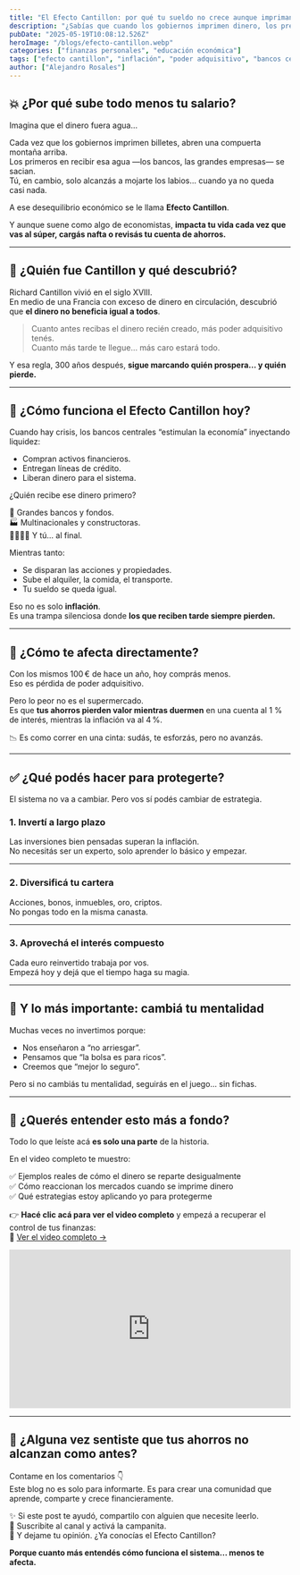 ```yaml
---
title: "El Efecto Cantillon: por qué tu sueldo no crece aunque impriman más dinero"
description: "¿Sabías que cuando los gobiernos imprimen dinero, los precios suben antes de que tú lo notes… y tu salario queda igual? Descubre cómo el Efecto Cantillon afecta directamente tu bolsillo y aprende cómo proteger tu poder adquisitivo (e incluso beneficiarte) con una estrategia clara."
pubDate: "2025-05-19T10:08:12.526Z"
heroImage: "/blogs/efecto-cantillon.webp"
categories: ["finanzas personales", "educación económica"]
tags: ["efecto cantillon", "inflación", "poder adquisitivo", "bancos centrales", "educación financiera", "inversión"]
author: ["Alejandro Rosales"]
---
```


## 💥 ¿Por qué sube todo menos tu salario?

Imagina que el dinero fuera agua…

Cada vez que los gobiernos imprimen billetes, abren una compuerta montaña arriba.  
Los primeros en recibir esa agua —los bancos, las grandes empresas— se sacian.  
Tú, en cambio, solo alcanzás a mojarte los labios... cuando ya no queda casi nada.

A ese desequilibrio económico se le llama **Efecto Cantillon**.

Y aunque suene como algo de economistas, **impacta tu vida cada vez que vas al súper, cargás nafta o revisás tu cuenta de ahorros.**

---

## 📜 ¿Quién fue Cantillon y qué descubrió?

Richard Cantillon vivió en el siglo XVIII.  
En medio de una Francia con exceso de dinero en circulación, descubrió que **el dinero no beneficia igual a todos**.

> Cuanto antes recibas el dinero recién creado, más poder adquisitivo tenés.  
> Cuanto más tarde te llegue… más caro estará todo.

Y esa regla, 300 años después, **sigue marcando quién prospera… y quién pierde.**

---

## 🧠 ¿Cómo funciona el Efecto Cantillon hoy?

Cuando hay crisis, los bancos centrales “estimulan la economía” inyectando liquidez:

- Compran activos financieros.
- Entregan líneas de crédito.
- Liberan dinero para el sistema.

¿Quién recibe ese dinero primero?

🏦 Grandes bancos y fondos.  
🏭 Multinacionales y constructoras.  
👨‍👩‍👧‍👦 Y tú… al final.

Mientras tanto:

- Se disparan las acciones y propiedades.  
- Sube el alquiler, la comida, el transporte.  
- Tu sueldo se queda igual.

Eso no es solo **inflación**.  
Es una trampa silenciosa donde **los que reciben tarde siempre pierden.**

---

## 🛒 ¿Cómo te afecta directamente?

Con los mismos 100 € de hace un año, hoy comprás menos.  
Eso es pérdida de poder adquisitivo.

Pero lo peor no es el supermercado.  
Es que **tus ahorros pierden valor mientras duermen** en una cuenta al 1 % de interés, mientras la inflación va al 4 %.

📉 Es como correr en una cinta: sudás, te esforzás, pero no avanzás.

---

## ✅ ¿Qué podés hacer para protegerte?

El sistema no va a cambiar. Pero vos sí podés cambiar de estrategia.

### 1. **Invertí a largo plazo**  
Las inversiones bien pensadas superan la inflación.  
No necesitás ser un experto, solo aprender lo básico y empezar.

---

### 2. **Diversificá tu cartera**  
Acciones, bonos, inmuebles, oro, criptos.  
No pongas todo en la misma canasta.

---

### 3. **Aprovechá el interés compuesto**  
Cada euro reinvertido trabaja por vos.  
Empezá hoy y dejá que el tiempo haga su magia.

---

## 🧠 Y lo más importante: cambiá tu mentalidad

Muchas veces no invertimos porque:

- Nos enseñaron a “no arriesgar”.  
- Pensamos que “la bolsa es para ricos”.  
- Creemos que “mejor lo seguro”.

Pero si no cambiás tu mentalidad, seguirás en el juego… sin fichas.

---

## 🎥 ¿Querés entender esto más a fondo?

Todo lo que leíste acá **es solo una parte** de la historia.

En el video completo te muestro:

✅ Ejemplos reales de cómo el dinero se reparte desigualmente  
✅ Cómo reaccionan los mercados cuando se imprime dinero  
✅ Qué estrategias estoy aplicando yo para protegerme

👉 **Hacé clic acá para ver el video completo** y empezá a recuperar el control de tus finanzas:  
🔗 [Ver el video completo →](https://www.youtube.com/watch?v=8V-dQuJRN0I)

<div class="iframe-container" style="position: relative; width: 100%; height: 0; padding-bottom: 56.25%; overflow: hidden;">
  <iframe width="560" height="315" src="https://www.youtube.com/embed/8V-dQuJRN0I?si=zwfRsMugtUOLeN1Y" title="YouTube video player" frameborder="0" allow="accelerometer; autoplay; clipboard-write; encrypted-media; gyroscope; picture-in-picture; web-share" allowfullscreen style="position: absolute; top: 0; left: 0; width: 100%; height: 100%; border: none;"></iframe>
</div>

---

## 💬 ¿Alguna vez sentiste que tus ahorros no alcanzan como antes?

Contame en los comentarios 👇  
Este blog no es solo para informarte. Es para crear una comunidad que aprende, comparte y crece financieramente.

✨ Si este post te ayudó, compartilo con alguien que necesite leerlo.  
📩 Suscribite al canal y activá la campanita.  
💬 Y dejame tu opinión. ¿Ya conocías el Efecto Cantillon?

**Porque cuanto más entendés cómo funciona el sistema… menos te afecta.**